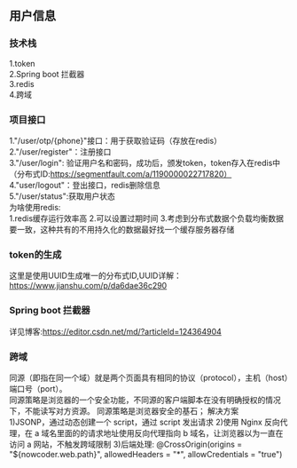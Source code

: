## 用户信息
### 技术栈
1.token    
2.Spring boot 拦截器    
3.redis    
4.跨域
### 项目接口
1."/user/otp/{phone}"接口：用于获取验证码（存放在redis）    
2."/user/register"：注册接口    
3."/user/login": 验证用户名和密码，成功后，颁发token，token存入在redis中（分布式ID:https://segmentfault.com/a/1190000022717820）    
4."user/logout"：登出接口，redis删除信息    
5."/user/status":获取用户状态    
为啥使用redis:    
1.redis缓存运行效率高 2.可以设置过期时间 3.考虑到分布式数据个负载均衡数据要一致，这种共有的不用持久化的数据最好找一个缓存服务器存储
### token的生成
这里是使用UUID生成唯一的分布式ID,UUID详解：https://www.jianshu.com/p/da6dae36c290    
### Spring boot 拦截器
详见博客:https://editor.csdn.net/md/?articleId=124364904    
### 跨域
同源（即指在同一个域）就是两个页面具有相同的协议（protocol），主机（host）端口号（port）。     
同源策略是浏览器的一个安全功能，不同源的客户端脚本在没有明确授权的情况下，不能读写对方资源。 同源策略是浏览器安全的基石；
解决方案    
1)JSONP，通过动态创建一个 script，通过 script 发出请求
2)使用 Nginx 反向代理，在 a 域名里面的的请求地址使用反向代理指向 b 域名，让浏览器以为一直在访问 a 网站，不触发跨域限制
3)后端处理: @CrossOrigin(origins = "${nowcoder.web.path}", allowedHeaders = "*", allowCredentials = "true")

